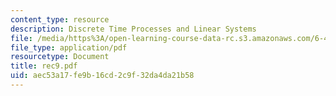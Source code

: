 ```yaml
---
content_type: resource
description: Discrete Time Processes and Linear Systems
file: /media/https%3A/open-learning-course-data-rc.s3.amazonaws.com/6-432-stochastic-processes-detection-and-estimation-spring-2004/aec53a17fe9b16cd2c9f32da4da21b58_rec9.pdf
file_type: application/pdf
resourcetype: Document
title: rec9.pdf
uid: aec53a17-fe9b-16cd-2c9f-32da4da21b58
---
```


